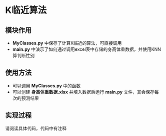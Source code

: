 # K临近算法

## 模块作用
* <b>MyClasses.py</b> 中保存了计算K临近的算法，可直接调用
* <b>main.py</b> 中演示了如何通过调用excel表中存储的身高体重数据，并使用KNN算判断性别

## 使用方法
* 可以调用 <b>MyClasses.py</b> 中的函数
* 可以创建 <b>身高体重数据.xlsx</b> 并填入数据后运行 <b>main.py</b> 文件，其会保存每次的预测结果

## 实现过程
请阅读具体代码，代码中有注释